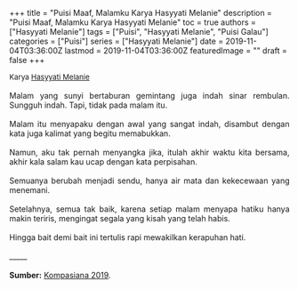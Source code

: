 +++
title = "Puisi Maaf, Malamku Karya Hasyyati Melanie"
description = "Puisi Maaf, Malamku Karya Hasyyati Melanie"
toc = true
authors = ["Hasyyati Melanie"]
tags = ["Puisi", "Hasyyati Melanie", "Puisi Galau"]
categories = ["Puisi"]
series = ["Hasyyati Melanie"]
date = 2019-11-04T03:36:00Z
lastmod = 2019-11-04T03:36:00Z
featuredImage = ""
draft = false
+++

<div style="text-align: justify;">
<div style="font-size: small;">Karya <a href="/authors/hasyyati-melanie/" target="_blank">Hasyyati Melanie</a></div><br />
Malam yang sunyi bertaburan gemintang juga indah sinar rembulan. Sungguh indah. Tapi, tidak pada malam itu.<br /><br />Malam itu menyapaku dengan awal yang sangat indah, disambut dengan kata juga kalimat yang begitu memabukkan.<br /><br />Namun, aku tak pernah menyangka jika, itulah akhir waktu kita bersama, akhir kala salam kau ucap dengan kata perpisahan.<br /><br />Semuanya berubah menjadi sendu, hanya air mata dan kekecewaan yang menemani.<br /><br />Setelahnya, semua tak baik, karena setiap malam menyapa hatiku hanya makin teriris, mengingat segala yang kisah yang telah habis.<br /><br />Hingga bait demi bait ini tertulis rapi mewakilkan kerapuhan hati.<br /><br />
_____<br /><br />
<b>Sumber:</b> <a href="https://www.kompasiana.com/hasyya/5ccd8a798d947a3afd4de142/puisi-maaf-malamku" target="_blank">Kompasiana 2019</a>.</div>
